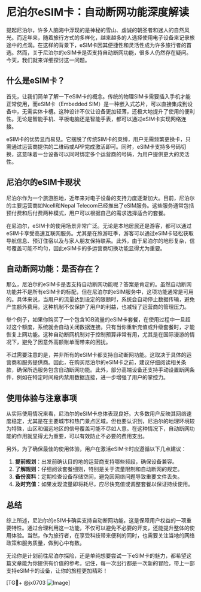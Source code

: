 # 尼泊尔eSIM卡：自动断网功能深度解读

提起尼泊尔，许多人脑海中浮现的是神秘的雪山、虔诚的朝圣者和迷人的自然风光。而近年来，随着旅行方式的多样化，越来越多的人选择使用电子设备来记录旅途中的点滴。在这样的背景下，eSIM卡因其便捷性和灵活性成为许多旅行者的首选。然而，关于尼泊尔的eSIM卡是否支持自动断网功能，很多人仍然存在疑问。今天，我们就来详细探讨这一问题。

## 什么是eSIM卡？

首先，让我们简单了解一下eSIM卡的概念。传统的物理SIM卡需要插入手机才能正常使用，而eSIM卡（Embedded SIM）是一种嵌入式芯片，可以直接集成到设备中，无需实体卡槽。这种设计不仅让设备更加轻薄，还极大地提升了使用的便利性。无论是智能手机、平板电脑还是智能手表，都可以通过eSIM卡实现网络连接。

eSIM卡的优势显而易见。它摆脱了传统SIM卡的束缚，用户无需频繁更换卡，只需通过运营商提供的二维码或APP完成激活即可。同时，eSIM卡支持多号码切换，这意味着一台设备可以同时绑定多个运营商的号码，为用户提供更大的灵活性。

## 尼泊尔的eSIM卡现状

尼泊尔作为一个旅游胜地，近年来对电子设备的支持力度逐渐加大。目前，尼泊尔的主要运营商如Ncell和Nepal Telecom已经推出了eSIM服务。这些服务通常包括预付费和后付费两种模式，用户可以根据自己的需求选择适合的套餐。

在尼泊尔，eSIM卡的使用场景非常广泛。无论是本地居民还是游客，都可以通过eSIM卡享受高速互联网服务。尤其是在旅游旺季，游客可以通过eSIM卡轻松获取导航信息、预订住宿以及与家人朋友保持联系。此外，由于尼泊尔的地形复杂，信号覆盖可能不均匀，因此eSIM卡的多运营商切换功能显得尤为重要。

## 自动断网功能：是否存在？

那么，尼泊尔的eSIM卡是否支持自动断网功能呢？答案是肯定的。虽然自动断网功能并不是所有eSIM卡的标配，但在尼泊尔的eSIM服务中，这项功能通常是可用的。具体来说，当用户的流量达到设定的限额时，系统会自动停止数据传输，避免产生额外费用。这种机制不仅保护了用户的利益，也减轻了运营商的管理压力。

举个例子，如果你购买了一个包含1GB流量的eSIM卡套餐，在使用过程中一旦超过这个额度，系统就会自动关闭数据连接。只有当你重新充值或升级套餐时，才能恢复上网功能。这种自动断网机制对于控制预算非常有用，尤其是在国际漫游的情况下，避免了因意外高额账单而带来的困扰。

不过需要注意的是，并非所有的eSIM卡都支持自动断网功能。这取决于具体的运营商和服务提供商。因此，在购买尼泊尔的eSIM卡之前，建议仔细阅读相关条款，确保所选服务包含自动断网功能。此外，部分高端设备还支持手动设置断网条件，例如在特定时间段内禁用数据连接，进一步增强了用户的掌控力。

## 使用体验与注意事项

从实际使用情况来看，尼泊尔的eSIM卡总体表现良好。大多数用户反映其网络速度稳定，尤其是在主要城市和热门景点区域。但也要认识到，尼泊尔的地理环境较为特殊，山区和偏远地区的信号覆盖可能不尽如人意。在这种情况下，自动断网功能的作用就显得尤为重要，可以有效防止不必要的费用支出。

另外，为了确保最佳的使用体验，用户在激活eSIM卡时应遵循以下几点建议：

1. **提前规划**：出发前确认目的地的运营商支持哪些频段，确保设备兼容。
2. **了解规则**：仔细阅读套餐细则，特别是关于流量限制和自动断网的规定。
3. **备份资料**：定期检查设备存储空间，避免因网络问题导致重要文件丢失。
4. **及时充值**：如果发现流量即将耗尽，应尽快充值或调整套餐以保证持续使用。

## 总结

综上所述，尼泊尔的eSIM卡确实支持自动断网功能，这是保障用户权益的一项重要特性。通过合理利用这一功能，不仅可以避免不必要的开支，还能提升整体的使用体验。当然，作为旅行者，在享受科技带来便利的同时，也需要关注当地的网络政策和服务质量，做到心中有数。

无论你是计划前往尼泊尔探险，还是单纯想要尝试一下eSIM卡的魅力，都希望这篇文章能为你提供有价值的参考。记住，每一次出行都是一次新的冒险，带上一部支持eSIM卡的设备，让你的旅程更加精彩！

[TG💪+ @jx0703 ![Image](https://github.com/user-attachments/assets/dbca1d08-cadb-493c-b0ec-ad6f7a83f270)]